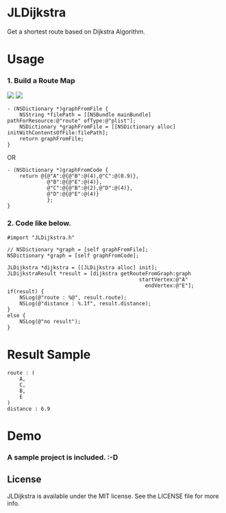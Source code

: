 # JLDijkstra
Get a shortest route based on Dijkstra Algorithm.





# Usage


### 1. Build a Route Map

[![](https://raw.github.com/buhikon/JLDijkstra/master/route.png)](https://raw.github.com/buhikon/JLDijkstra/master/route.png)
[![](https://raw.github.com/buhikon/JLDijkstra/master/route_image.png)](https://raw.github.com/buhikon/JLDijkstra/master/route_image.png)

```
- (NSDictionary *)graphFromFile {
    NSString *filePath = [[NSBundle mainBundle] pathForResource:@"route" ofType:@"plist"];
    NSDictionary *graphFromFile = [[NSDictionary alloc] initWithContentsOfFile:filePath];
    return graphFromFile;
}
```
OR
```
- (NSDictionary *)graphFromCode {
    return @{@"A":@{@"B":@(4),@"C":@(0.9)},
             @"B":@{@"E":@(4)},
             @"C":@{@"B":@(2),@"D":@(4)},
             @"D":@{@"E":@(4)}
             };
} 
```

### 2. Code like below.
```
#import "JLDijkstra.h"

// NSDictionary *graph = [self graphFromFile];
NSDictionary *graph = [self graphFromCode];

JLDijkstra *dijkstra = [[JLDijkstra alloc] init];
JLDijkstraResult *result = [dijkstra getRouteFromGraph:graph
                                           startVertex:@"A"
                                             endVertex:@"E"];
if(result) {
    NSLog(@"route : %@", result.route);
    NSLog(@"distance : %.1f", result.distance);
}
else {
    NSLog(@"no result");
}
```

# Result Sample
```
route : (
    A,
    C,
    B,
    E
)
distance : 6.9
```

# Demo
### A sample project is included. :-D


## License

JLDijkstra is available under the MIT license. See the LICENSE file for more info.
